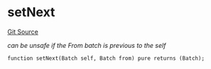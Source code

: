 # setNext
[Git Source](https://github.com/lidofinance/community-staking-module/blob/a195b01bbb6171373c6b27ef341ec075aa98a44e/src/lib/QueueLib.sol)

*can be unsafe if the From batch is previous to the self*


```solidity
function setNext(Batch self, Batch from) pure returns (Batch);
```

